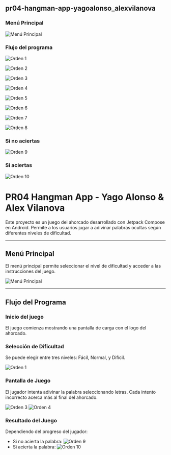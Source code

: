 ## pr04-hangman-app-yagoalonso_alexvilanova
### Menú Principal
![Menú Principal](ImagenesReadme/menu.png)

### Flujo del programa
![Orden 1](ImagenesReadme/orden1.png)

![Orden 2](ImagenesReadme/orden2.png)

![Orden 3](ImagenesReadme/orden3.png)

![Orden 4](ImagenesReadme/orden4.png)

![Orden 5](ImagenesReadme/orden5.png)

![Orden 6](ImagenesReadme/orden6.png)


![Orden 7](ImagenesReadme/orden7.png)


![Orden 8](ImagenesReadme/orden8.png)

### Si no aciertas
![Orden 9](ImagenesReadme/orden9.png)

### Si aciertas 
![Orden 10](ImagenesReadme/orden10.png)
# PR04 Hangman App - Yago Alonso & Alex Vilanova

Este proyecto es un juego del ahorcado desarrollado con Jetpack Compose en Android. Permite a los usuarios jugar a adivinar palabras ocultas según diferentes niveles de dificultad.

---

## Menú Principal
El menú principal permite seleccionar el nivel de dificultad y acceder a las instrucciones del juego.

![Menú Principal](ImagenesReadme/menu.png)

---

## Flujo del Programa

### Inicio del juego
El juego comienza mostrando una pantalla de carga con el logo del ahorcado.

### Selección de Dificultad
Se puede elegir entre tres niveles: Fácil, Normal, y Difícil.

![Orden 1](ImagenesReadme/menu.png)

### Pantalla de Juego
El jugador intenta adivinar la palabra seleccionando letras. Cada intento incorrecto acerca más al final del ahorcado.

![Orden 3](ImagenesReadme/orden3.png)
![Orden 4](ImagenesReadme/orden4.png)

### Resultado del Juego
Dependiendo del progreso del jugador:
- Si no acierta la palabra:
  ![Orden 9](ImagenesReadme/orden9.png)
- Si acierta la palabra:
  ![Orden 10](ImagenesReadme/orden10.png)
